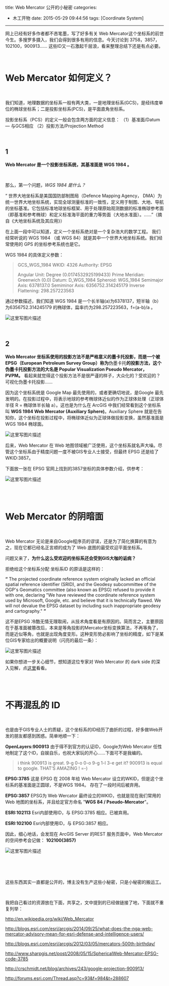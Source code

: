 title: Web Mercator 公开的小秘密
categories:
  - 木工开物
date: 2015-05-29 09:44:56
tags: [Coordinate System]
---
网上已经有好多作者都不吝笔墨，写了好多有关 Web Mercator这个坐标系的前世今生。多搜罗多摄入，我们会得到很多有用的信息。今天讨论到 3758，3857，102100，900913…… 这些ID又一石激起千层浪，看来整理总结下还是有点必要。


<br>

# Web Mercator 如何定义？



<br>

 我们知道，地理数据的坐标系一般有两大类，一是地理坐标系(GCS)，是经纬度单位的椭球坐标系；二是投影坐标系(PCS)，是平面直角坐标系。

投影坐标系（PCS）的定义一般会包含两方面的定义信息：
（1）基准面/Datum — 与GCS相应
（2）投影方法/Projection Method

<br>

## 1

**Web Mercator 是一个投影坐标系统，其基准面是 WGS 1984 。**


<br>


那么，第一个问题，*WGS 1984 是什么？*

“ 世界大地坐标系是美国国防部制图局（Defence Mapping Agency， DMA）为统一世界大地坐标系统，实现全球测量标准的一致性，定义用于制图、大地、导航的坐标基准。它包括标准地球坐标框架、用于处理原始观测数据的标准椭球参考面（即基准和参考椭球）和定义标准海平面的重力等势面（大地水准面）。……”（摘自《大地坐标系统及其应用》）

在上面一段中可以知道，定义一个坐标系绝对是一个复杂浩大的数学工程。 我们经常听说的 WGS 1984 （或 WGS 84）就是其中一个世界大地坐标系统。我们经常使用的 GPS 的坐标参考系统也是它。

WGS 1984 的具体定义参数：

> GCS_WGS_1984
> WKID: 4326 Authority: EPSG
> 
> Angular Unit: Degree (0.0174532925199433)
> Prime Meridian: Greenwich (0.0)
> Datum: D_WGS_1984
>   Spheroid: WGS_1984
>     Semimajor Axis: 6378137.0
>     Semiminor Axis: 6356752.314245179
>     Inverse Flattening: 298.257223563

通过参数描述，我们知道 WGS 1984 是一个长半轴(a)为6378137，短半轴（b）为6356752.314245179 的椭球体，扁率(f)为298.257223563，f=(a-b)/a 。


![这里写图片描述](http://img.blog.csdn.net/20150528211737974)



<br>



## 2



**Web Mercator 坐标系使用的投影方法不是严格意义的墨卡托投影，而是一个被 EPSG（European Petroleum Survey Group）称为**伪墨卡托**的投影方法，这个伪墨卡托投影方法的大名是 Popular Visualization Pseudo Mercator，PVPM。** 看起来就觉得这个投影方法不是很严谨的样子，大众化的？受欢迎的？可视化伪墨卡托投影……


因为这个坐标系统是 Google Map 最先使用的，或者更确切地说，是Google 最先发明的。在投影过程中，将表示地球的参考椭球体近似的作为正球体处理（正球体半径 R = 椭球体半长轴 a）。这也是为什么在 ArcGIS 中我们经常看到这个坐标系叫 **WGS 1984 Web Mercator (Auxiliary Sphere)**。Auxiliary Sphere 就是在告知你，这个坐标在投影过程中，将椭球体近似为正球体做投影变换，虽然基准面是WGS 1984 椭球面。

![这里写图片描述](http://img.blog.csdn.net/20150528211907842)


后来，Web Mercator 在 Web 地图领域被广泛使用，这个坐标系就名声大噪。尽管这个坐标系由于精度问题一度不被GIS专业人士接受，但最终 EPSG 还是给了 WKID:3857。

下面放一张在 EPSG 官网上找到的3857坐标的具体参数介绍，供参考：

![这里写图片描述](http://img.blog.csdn.net/20150528180842720)


<br>

<br>


#  Web Mercator 的阴暗面


<br>

Web Mercator 无论是来自Google程序员的谬误，还是为了简化换算的有意为之，现在它都已经名正言顺的成为了 Web 底图的最受欢迎平面坐标系。

问题又来了，**为什么这么受欢迎的坐标系还会受到GIS大咖的诟病？**

拒绝给这个坐标系分配 坐标系ID 的原话是这样的：

**“** The projected coordinate reference system originally lacked an official spatial reference identifier (SRID), and the Geodesy subcommittee of the OGP's Geomatics committee (also known as EPSG) refused to provide it with one, declaring "We have reviewed the coordinate reference system used by Microsoft, Google, etc. and believe that it is technically flawed. We will not devalue the EPSG dataset by including such inappropriate geodesy and cartography."  **”**

这不是EPSG 冷酷无情无理取闹，从技术角度看是有原因的。简而言之，主要原因在于基准面被篡改后，本来是等角投影的Mercator坐标变换算法，不再等角了，而是近似等角，也就是出现角度变形。这种变形势必影响了坐标的精度，如下是某位GIS专家给出的概要说明（闪亮的最后一条）：

![这里写图片描述](http://img.blog.csdn.net/20150528231421817)


如果你想进一步关心细节，想知道这位专家对 Web Mercator 的 dark side 的深入见解，点[这里](http://hydrometronics.com/downloads/Web%20Mercator%20-%20Non-Conformal,%20Non-Mercator%20%28notes%29.pdf)看看。


<br>


<br>

# 不再混乱的 ID


<br>

也是由于GIS专业人士的质疑，这个坐标系的ID经历了曲折的过程，好多做Web开发的朋友都感到困惑。简单地顺一下：

**OpenLayers:900913**     由于得不到官方的认证ID，Google为Web Mercator 任性地制定了这个ID，自娱自乐，也祝大家玩的开心……下面可不是我编的。

>i think 900913 is great.
9-g
0-o
0-o
9-g
1-l
3-e
get it? 900913 is equal to google. THAT’S AMAZING ! =-)

**EPSG:3785**  这是 EPSG 在 2008 年给 Web Mercator 设立的WKID，但是这个坐标系的基准面是正圆球，不是WGS 1984。 存在了一段时间后被弃用。

**EPSG:3857**  EPSG为 Web Wercator 最终设立的WKID，也就是现在我们常用的Web 地图的坐标系，并且给定官方命名 "**WGS 84 / Pseudo-Mercator**"。

**ESRI:102113**   Esri内部使用ID，与 EPSG:3785 相应。已被弃用。

**ESRI:102100**   Esri内部使用ID，与 EPSG:3857 相应。

因此，细心地话，会发现在 ArcGIS Server 的REST 服务页面中，Web Mercator 的空间参考会记做： **102100(3857)**

![这里写图片描述](http://img.blog.csdn.net/20150528234841686)

<br>

<br>

<br>

这些东西其实一直都是公开的，博主没有生产这些小秘密，只是小秘密的搬运工。

<br>

我把自己看过的资源放在下面，共享之，文中提到的已经做链接了地，下面就不重复列举：

http://en.wikipedia.org/wiki/Web_Mercator

http://blogs.esri.com/esri/arcgis/2014/09/25/what-does-the-nga-web-mercator-advisory-mean-for-esri-defense-and-intelligence-users/

http://blogs.esri.com/esri/arcgis/2012/03/05/mercators-500th-birthday/

http://www.sharpgis.net/post/2008/05/15/SphericalWeb-Mercator-EPSG-code-3785

http://crschmidt.net/blog/archives/243/google-projection-900913/

http://forums.esri.com/Thread.asp?c=93&f=984&t=288607

